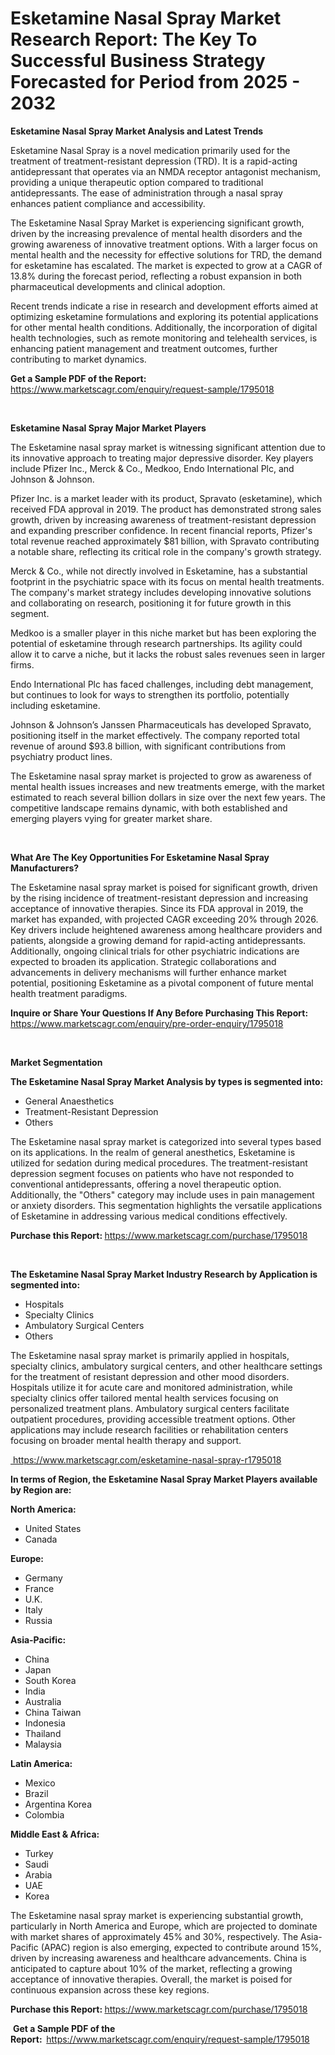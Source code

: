 <p><h1>Esketamine Nasal Spray Market Research Report: The Key To Successful Business Strategy Forecasted for Period from 2025 - 2032</h1></p><p><strong>Esketamine Nasal Spray Market Analysis and Latest Trends</strong></p>
<p><p>Esketamine Nasal Spray is a novel medication primarily used for the treatment of treatment-resistant depression (TRD). It is a rapid-acting antidepressant that operates via an NMDA receptor antagonist mechanism, providing a unique therapeutic option compared to traditional antidepressants. The ease of administration through a nasal spray enhances patient compliance and accessibility.</p><p>The Esketamine Nasal Spray Market is experiencing significant growth, driven by the increasing prevalence of mental health disorders and the growing awareness of innovative treatment options. With a larger focus on mental health and the necessity for effective solutions for TRD, the demand for esketamine has escalated. The market is expected to grow at a CAGR of 13.8% during the forecast period, reflecting a robust expansion in both pharmaceutical developments and clinical adoption.</p><p>Recent trends indicate a rise in research and development efforts aimed at optimizing esketamine formulations and exploring its potential applications for other mental health conditions. Additionally, the incorporation of digital health technologies, such as remote monitoring and telehealth services, is enhancing patient management and treatment outcomes, further contributing to market dynamics.</p></p>
<p><strong>Get a Sample PDF of the Report:&nbsp;</strong> <a href="https://www.marketscagr.com/enquiry/request-sample/1795018?utm_campaign=2660&utm_medium=2&utm_source=Github&utm_content=ia&utm_term=19042025&utm_id=esketamine-nasal-spray">https://www.marketscagr.com/enquiry/request-sample/1795018</a></p>
<p>&nbsp;</p>
<p><strong>Esketamine Nasal Spray Major Market Players</strong></p>
<p><p>The Esketamine nasal spray market is witnessing significant attention due to its innovative approach to treating major depressive disorder. Key players include Pfizer Inc., Merck & Co., Medkoo, Endo International Plc, and Johnson & Johnson. </p><p>Pfizer Inc. is a market leader with its product, Spravato (esketamine), which received FDA approval in 2019. The product has demonstrated strong sales growth, driven by increasing awareness of treatment-resistant depression and expanding prescriber confidence. In recent financial reports, Pfizer's total revenue reached approximately $81 billion, with Spravato contributing a notable share, reflecting its critical role in the company's growth strategy.</p><p>Merck & Co., while not directly involved in Esketamine, has a substantial footprint in the psychiatric space with its focus on mental health treatments. The company's market strategy includes developing innovative solutions and collaborating on research, positioning it for future growth in this segment.</p><p>Medkoo is a smaller player in this niche market but has been exploring the potential of esketamine through research partnerships. Its agility could allow it to carve a niche, but it lacks the robust sales revenues seen in larger firms.</p><p>Endo International Plc has faced challenges, including debt management, but continues to look for ways to strengthen its portfolio, potentially including esketamine. </p><p>Johnson & Johnson’s Janssen Pharmaceuticals has developed Spravato, positioning itself in the market effectively. The company reported total revenue of around $93.8 billion, with significant contributions from psychiatry product lines.</p><p>The Esketamine nasal spray market is projected to grow as awareness of mental health issues increases and new treatments emerge, with the market estimated to reach several billion dollars in size over the next few years. The competitive landscape remains dynamic, with both established and emerging players vying for greater market share.</p></p>
<p>&nbsp;</p>
<p><strong>What Are The Key Opportunities For Esketamine Nasal Spray Manufacturers?</strong></p>
<p><p>The Esketamine nasal spray market is poised for significant growth, driven by the rising incidence of treatment-resistant depression and increasing acceptance of innovative therapies. Since its FDA approval in 2019, the market has expanded, with projected CAGR exceeding 20% through 2026. Key drivers include heightened awareness among healthcare providers and patients, alongside a growing demand for rapid-acting antidepressants. Additionally, ongoing clinical trials for other psychiatric indications are expected to broaden its application. Strategic collaborations and advancements in delivery mechanisms will further enhance market potential, positioning Esketamine as a pivotal component of future mental health treatment paradigms.</p></p>
<p><strong>Inquire or Share Your Questions If Any Before Purchasing This Report:</strong> <a href="https://www.marketscagr.com/enquiry/pre-order-enquiry/1795018?utm_campaign=2660&utm_medium=2&utm_source=Github&utm_content=ia&utm_term=19042025&utm_id=esketamine-nasal-spray">https://www.marketscagr.com/enquiry/pre-order-enquiry/1795018</a></p>
<p>&nbsp;</p>
<p><strong>Market Segmentation</strong></p>
<p><strong>The Esketamine Nasal Spray Market Analysis by types is segmented into:</strong></p>
<p><ul><li>General Anaesthetics</li><li>Treatment-Resistant Depression</li><li>Others</li></ul></p>
<p><p>The Esketamine nasal spray market is categorized into several types based on its applications. In the realm of general anesthetics, Esketamine is utilized for sedation during medical procedures. The treatment-resistant depression segment focuses on patients who have not responded to conventional antidepressants, offering a novel therapeutic option. Additionally, the "Others" category may include uses in pain management or anxiety disorders. This segmentation highlights the versatile applications of Esketamine in addressing various medical conditions effectively.</p></p>
<p><strong>Purchase this Report:&nbsp;</strong><a href="https://www.marketscagr.com/purchase/1795018?utm_campaign=2660&utm_medium=2&utm_source=Github&utm_content=ia&utm_term=19042025&utm_id=esketamine-nasal-spray">https://www.marketscagr.com/purchase/1795018</a></p>
<p>&nbsp;</p>
<p><strong>The Esketamine Nasal Spray Market Industry Research by Application is segmented into:</strong></p>
<p><ul><li>Hospitals</li><li>Specialty Clinics</li><li>Ambulatory Surgical Centers</li><li>Others</li></ul></p>
<p><p>The Esketamine nasal spray market is primarily applied in hospitals, specialty clinics, ambulatory surgical centers, and other healthcare settings for the treatment of resistant depression and other mood disorders. Hospitals utilize it for acute care and monitored administration, while specialty clinics offer tailored mental health services focusing on personalized treatment plans. Ambulatory surgical centers facilitate outpatient procedures, providing accessible treatment options. Other applications may include research facilities or rehabilitation centers focusing on broader mental health therapy and support.</p></p>
<p><a href="https://www.marketscagr.com/esketamine-nasal-spray-r1795018?utm_campaign=2660&utm_medium=2&utm_source=Github&utm_content=ia&utm_term=19042025&utm_id=esketamine-nasal-spray">&nbsp;https://www.marketscagr.com/esketamine-nasal-spray-r1795018</a></p>
<p><strong>In terms of Region, the Esketamine Nasal Spray Market Players available by Region are:</strong></p>
<p>
    <p> <strong> North America: </strong>
        <ul>
            <li>United States</li>
            <li>Canada</li>
        </ul>
        </p> 
    <p> <strong> Europe: </strong>
        <ul>
            <li>Germany</li>
            <li>France</li>
            <li>U.K.</li>
            <li>Italy</li>
            <li>Russia</li>
        </ul>
        </p> 
    <p> <strong> Asia-Pacific: </strong>
        <ul>
            <li>China</li>
            <li>Japan</li>
            <li>South Korea</li>
            <li>India</li>
            <li>Australia</li>
            <li>China Taiwan</li>
            <li>Indonesia</li>
            <li>Thailand</li>
            <li>Malaysia</li>
        </ul>
        </p> 
    <p> <strong> Latin America: </strong>
        <ul>
            <li>Mexico</li>
            <li>Brazil</li>
            <li>Argentina Korea</li>
            <li>Colombia</li>
        </ul>
        </p> 
    <p> <strong> Middle East & Africa: </strong>
        <ul>
            <li>Turkey</li>
            <li>Saudi</li>
            <li>Arabia</li>
            <li>UAE</li>
            <li>Korea</li>
        </ul>
    </p>
    </p>
<p><p>The Esketamine nasal spray market is experiencing substantial growth, particularly in North America and Europe, which are projected to dominate with market shares of approximately 45% and 30%, respectively. The Asia-Pacific (APAC) region is also emerging, expected to contribute around 15%, driven by increasing awareness and healthcare advancements. China is anticipated to capture about 10% of the market, reflecting a growing acceptance of innovative therapies. Overall, the market is poised for continuous expansion across these key regions.</p></p>
<p><strong>Purchase this Report: </strong><a href="https://www.marketscagr.com/purchase/1795018?utm_campaign=2660&utm_medium=2&utm_source=Github&utm_content=ia&utm_term=19042025&utm_id=esketamine-nasal-spray">https://www.marketscagr.com/purchase/1795018</a></p>
<p>&nbsp;<strong>Get a Sample PDF of the Report:&nbsp;&nbsp;</strong><a href="https://www.marketscagr.com/enquiry/request-sample/1795018?utm_campaign=2660&utm_medium=2&utm_source=Github&utm_content=ia&utm_term=19042025&utm_id=esketamine-nasal-spray">https://www.marketscagr.com/enquiry/request-sample/1795018</a></p>
<p><strong></strong></p>
<p><p></p><p></p><p></p></p>